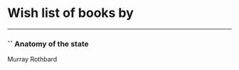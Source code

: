 # Wish list of books by [](https://plus.google.com/u/0/115449516373977572535/)
---

### `` Anatomy of the state
Murray Rothbard

